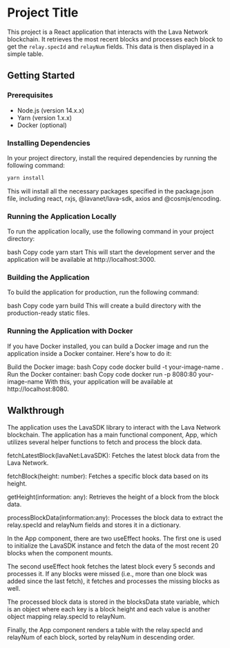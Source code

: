 # Project Title

This project is a React application that interacts with the Lava Network blockchain. It retrieves the most recent blocks and processes each block to get the `relay.specId` and `relayNum` fields. This data is then displayed in a simple table.

## Getting Started

### Prerequisites

- Node.js (version 14.x.x)
- Yarn (version 1.x.x)
- Docker (optional)

### Installing Dependencies

In your project directory, install the required dependencies by running the following command:

```bash
yarn install
```

This will install all the necessary packages specified in the package.json file, including react, rxjs, @lavanet/lava-sdk, axios and @cosmjs/encoding.

### Running the Application Locally

To run the application locally, use the following command in your project directory:

bash
Copy code
yarn start
This will start the development server and the application will be available at http://localhost:3000.

### Building the Application

To build the application for production, run the following command:

bash
Copy code
yarn build
This will create a build directory with the production-ready static files.

### Running the Application with Docker

If you have Docker installed, you can build a Docker image and run the application inside a Docker container. Here's how to do it:

Build the Docker image:
bash
Copy code
docker build -t your-image-name .
Run the Docker container:
bash
Copy code
docker run -p 8080:80 your-image-name
With this, your application will be available at http://localhost:8080.

## Walkthrough

The application uses the LavaSDK library to interact with the Lava Network blockchain. The application has a main functional component, App, which utilizes several helper functions to fetch and process the block data.

fetchLatestBlock(lavaNet:LavaSDK): Fetches the latest block data from the Lava Network.

fetchBlock(height: number): Fetches a specific block data based on its height.

getHeight(information: any): Retrieves the height of a block from the block data.

processBlockData(information:any): Processes the block data to extract the relay.specId and relayNum fields and stores it in a dictionary.

In the App component, there are two useEffect hooks. The first one is used to initialize the LavaSDK instance and fetch the data of the most recent 20 blocks when the component mounts.

The second useEffect hook fetches the latest block every 5 seconds and processes it. If any blocks were missed (i.e., more than one block was added since the last fetch), it fetches and processes the missing blocks as well.

The processed block data is stored in the blocksData state variable, which is an object where each key is a block height and each value is another object mapping relay.specId to relayNum.

Finally, the App component renders a table with the relay.specId and relayNum of each block, sorted by relayNum in descending order.
